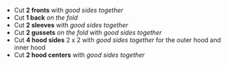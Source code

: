 -   Cut **2 fronts** with _good sides together_
-   Cut **1 back** _on the fold_
-   Cut **2 sleeves** with _good sides together_
-   Cut **2 gussets** _on the fold_ with _good sides together_
-   Cut **4 hood sides** 2 x 2 with _good sides together_ for the outer hood and inner hood
-   Cut **2 hood centers** with _good sides together_
